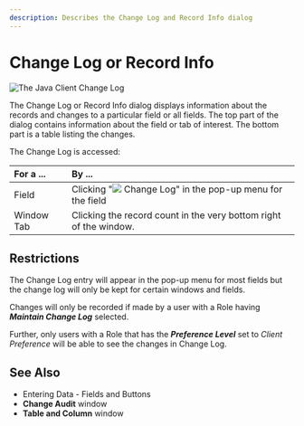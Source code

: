 ```yaml
---
description: Describes the Change Log and Record Info dialog
---
```


# Change Log or Record Info

![The Java Client Change Log](../../../.gitbook/assets/swing_changelog.PNG)

The Change Log or Record Info dialog displays information about the records and changes to a particular field or all fields. The top part of the dialog contains information about the field or tab of interest. The bottom part is a table listing the changes.

The Change Log is accessed:

| For a ... | By ... |
| :--- | :--- |
| Field | Clicking "![](../../../.gitbook/assets/changelog16.png) Change Log" in the pop-up menu for the field |
| Window Tab | Clicking the record count in the very bottom right of the window. |

## Restrictions

The Change Log entry will appear in the pop-up menu for most fields but the change log will only be kept for certain windows and fields.

Changes will only be recorded if made by a user with a Role having _**Maintain Change Log**_ selected.

Further, only users with a Role that has the _**Preference Level**_ set to _Client Preference_ will be able to see the changes in Change Log.

## See Also

* Entering Data - Fields and Buttons
* **Change Audit** window
* **Table and Column** window


